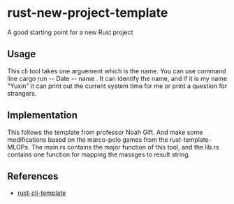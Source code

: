 # rust-new-project-template
A good starting point for a new Rust project

## Usage
This cli tool takes one arguement which is the name. You can use command line cargo run -- Date -- name <Your name>. It can identify the name, and if it is my name "Yuxin" it can print out the current system time for me or print a question for strangers.


## Implementation
This follows the template from professor Noah Gift. And make some modifications based on the marco-polo games from the rust-template-MLOPs. The main.rs contains the major function of this tool, and the lib.rs contains one function for mapping the massges to result string.
## References

* [rust-cli-template](https://github.com/kbknapp/rust-cli-template)
